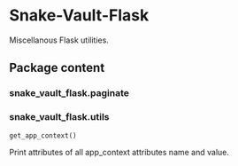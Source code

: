 # Snake-Vault-Flask
Miscellanous Flask utilities.

## Package content

### snake_vault_flask.paginate

### snake_vault_flask.utils

`get_app_context()`

Print attributes of all app_context attributes name and value.
